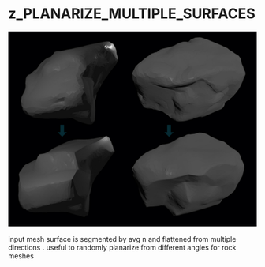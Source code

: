 # z_PLANARIZE_MULTIPLE_SURFACES

![z_PLANARIZE_MULTIPLE_SURFACES](https://raw.githubusercontent.com/CorvaeOboro/zenv/master/hip/z_PLANARIZE_MULTIPLE_SURFACES/z_PLANARIZE_MULTIPLE_SURFACES.jpg?raw=true "z_PLANARIZE_MULTIPLE_SURFACES")

input mesh surface is segmented by avg n and flattened from multiple directions . useful to randomly planarize from different angles for rock meshes
